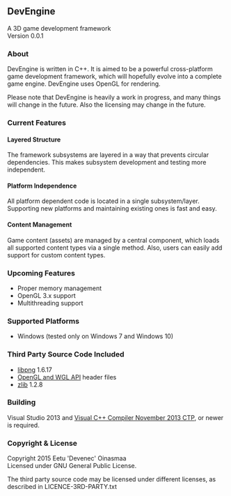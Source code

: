 ## DevEngine

A 3D game development framework  
Version 0.0.1


### About

DevEngine is written in C++. It is aimed to be a powerful cross-platform game
development framework, which will hopefully evolve into a complete game engine.
DevEngine uses OpenGL for rendering.

Please note that DevEngine is heavily a work in progress, and many things will
change in the future. Also the licensing may change in the future.


### Current Features

#### Layered Structure

The framework subsystems are layered in a way that prevents circular
dependencies. This makes subsystem development and testing more independent.

#### Platform Independence

All platform dependent code is located in a single subsystem/layer. Supporting
new platforms and maintaining existing ones is fast and easy.

#### Content Management

Game content (assets) are managed by a central component, which loads all
supported content types via a single method. Also, users can easily add support
for custom content types.


### Upcoming Features

- Proper memory management
- OpenGL 3.x support
- Multithreading support


### Supported Platforms

- Windows (tested only on Windows 7 and Windows 10)


### Third Party Source Code Included

- [libpng] 1.6.17
- [OpenGL and WGL API] header files
- [zlib] 1.2.8


### Building

Visual Studio 2013 and [Visual C++ Compiler November 2013 CTP], or newer is
required.


### Copyright & License

Copyright 2015 Eetu 'Devenec' Oinasmaa  
Licensed under GNU General Public License.

The third party source code may be licensed under different licenses, as
described in LICENCE-3RD-PARTY.txt


[libpng]: http://www.libpng.org/pub/png/libpng.html
[OpenGL and WGL API]: https://www.opengl.org/registry/#headers
[zlib]: http://www.zlib.net/
[Visual C++ Compiler November 2013 CTP]: http://www.microsoft.com/en-us/download/details.aspx?id=41151
